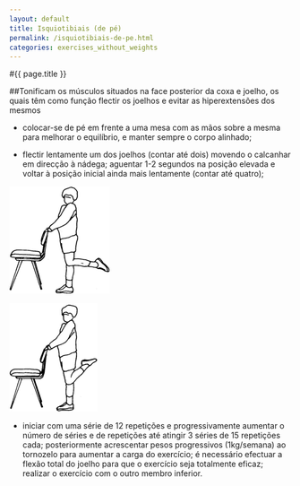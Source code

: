 ```yaml
---
layout: default
title: Isquiotibiais (de pé)
permalink: /isquiotibiais-de-pe.html
categories: exercises_without_weights
---
```


#{{ page.title }}

##Tonificam os músculos situados na face posterior da coxa e joe­lho, os quais têm como função flectir os joelhos e evitar as hiperextensões dos mesmos

* colocar-se de pé em frente a uma mesa com as mãos sobre a mesma para melhorar o equilíbrio, e manter sempre o corpo alinhado;

* flectir lentamente um dos joelhos (contar até dois) movendo o calcanhar em direcção à nádega; aguentar 1-2 segundos na posição eleva­da e voltar à posição inicial ainda mais lentamente (contar até quatro);

![Isquiotibiais (de pé)](assets/abdutores_clip_image002.gif)

![Isquiotibiais (de pé)](assets/abdutores_clip_image004.gif)

* iniciar com uma série de 12 repetições e progressivamente aumentar o número de séries e de repetições até atingir 3 séries de 15 repetições cada; posteriormente acrescentar pesos progressivos (1kg/semana) ao tornozelo para aumentar a carga do exercício; é necessário efectuar a flexão total do joelho para que o exercício seja totalmente eficaz; realizar o exercício com o outro membro inferior.
